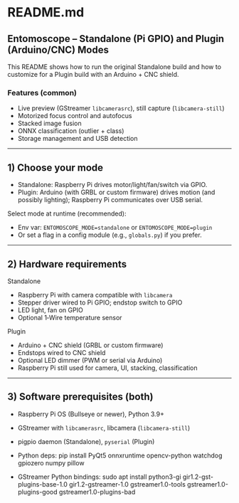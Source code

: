 # README.md

## Entomoscope – Standalone (Pi GPIO) and Plugin (Arduino/CNC) Modes

This README shows how to run the original Standalone build and how to customize for a Plugin build with an Arduino + CNC shield.

### Features (common)
- Live preview (GStreamer `libcamerasrc`), still capture (`libcamera-still`)
- Motorized focus control and autofocus
- Stacked image fusion
- ONNX classification (outlier + class)
- Storage management and USB detection

---

## 1) Choose your mode

- Standalone: Raspberry Pi drives motor/light/fan/switch via GPIO.
- Plugin: Arduino (with GRBL or custom firmware) drives motion (and possibly lighting); Raspberry Pi communicates over USB serial.

Select mode at runtime (recommended):
- Env var: `ENTOMOSCOPE_MODE=standalone` or `ENTOMOSCOPE_MODE=plugin`
- Or set a flag in a config module (e.g., `globals.py`) if you prefer.

---

## 2) Hardware requirements

Standalone
- Raspberry Pi with camera compatible with `libcamera`
- Stepper driver wired to Pi GPIO; endstop switch to GPIO
- LED light, fan on GPIO
- Optional 1‑Wire temperature sensor

Plugin
- Arduino + CNC shield (GRBL or custom firmware)
- Endstops wired to CNC shield
- Optional LED dimmer (PWM or serial via Arduino)
- Raspberry Pi still used for camera, UI, stacking, classification

---

## 3) Software prerequisites (both)

- Raspberry Pi OS (Bullseye or newer), Python 3.9+
- GStreamer with `libcamerasrc`, libcamera (`libcamera-still`)
- pigpio daemon (Standalone), `pyserial` (Plugin)
- Python deps:
pip install PyQt5 onnxruntime opencv-python watchdog gpiozero numpy pillow

- GStreamer Python bindings:
sudo apt install python3-gi gir1.2-gst-plugins-base-1.0 gir1.2-gstreamer-1.0 gstreamer1.0-tools gstreamer1.0-plugins-good gstreamer1.0-plugins-bad

